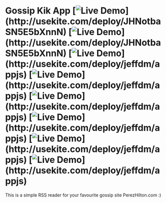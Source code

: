 # Gossip Kik App [![Live Demo](http://usekite.com/live-demo-button.png?)](http://usekite.com/deploy/JHNotbaSN5E5bXnnN) [![Live Demo](http://usekite.com/live-demo-button.png?)](http://usekite.com/deploy/JHNotbaSN5E5bXnnN) [![Live Demo](http://usekite.com/live-demo-button.png?)](http://usekite.com/deploy/jeffdm/appjs) [![Live Demo](http://usekite.com/live-demo-button.png?)](http://usekite.com/deploy/jeffdm/appjs) [![Live Demo](http://usekite.com/live-demo-button.png?)](http://usekite.com/deploy/jeffdm/appjs) [![Live Demo](http://usekite.com/live-demo-button.png?)](http://usekite.com/deploy/jeffdm/appjs) [![Live Demo](http://usekite.com/live-demo-button.png?)](http://usekite.com/deploy/jeffdm/appjs) [![Live Demo](http://usekite.com/live-demo-button.png?)](http://usekite.com/deploy/jeffdm/appjs)

This is a simple RSS reader for your favourite gossip site PerezHilton.com :) 
